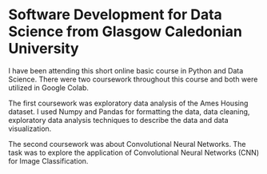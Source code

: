 # Software Development for Data Science from Glasgow Caledonian University
I have been attending this short online basic course in Python and Data Science.
There were two coursework throughout this course and both were utilized in Google Colab.

The first coursework was exploratory data analysis of the Ames Housing dataset. I used Numpy and Pandas for formatting the data, data cleaning, exploratory data analysis techniques to describe the data and data visualization.

The second coursework was about Convolutional Neural Networks. The task was to explore the application of Convolutional Neural Networks (CNN) for Image Classification.

